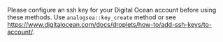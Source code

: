 Please configure an ssh key for your Digital Ocean account before using these methods.
Use `analogsea::key_create` method or see https://www.digitalocean.com/docs/droplets/how-to/add-ssh-keys/to-account/.
